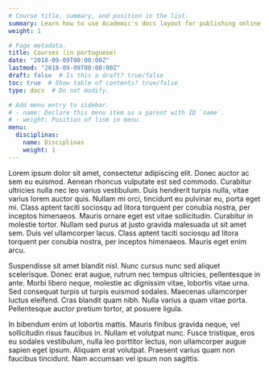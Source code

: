 ```yaml
---
# Course title, summary, and position in the list.
summary: Learn how to use Academic's docs layout for publishing online courses, software documentation, and tutorials.
weight: 1

# Page metadata.
title: Courses (in portuguese)
date: "2018-09-09T00:00:00Z"
lastmod: "2018-09-09T00:00:00Z"
draft: false  # Is this a draft? true/false
toc: true  # Show table of contents? true/false
type: docs  # Do not modify.

# Add menu entry to sidebar.
# - name: Declare this menu item as a parent with ID `name`.
# - weight: Position of link in menu.
menu:
  disciplinas:
    name: Disciplinas
    weight: 1
---
```


Lorem ipsum dolor sit amet, consectetur adipiscing elit. Donec auctor ac sem eu euismod. Aenean rhoncus vulputate est sed commodo. Curabitur ultricies nulla nec leo varius vestibulum. Duis hendrerit turpis nulla, vitae varius lorem auctor quis. Nullam mi orci, tincidunt eu pulvinar eu, porta eget mi. Class aptent taciti sociosqu ad litora torquent per conubia nostra, per inceptos himenaeos. Mauris ornare eget est vitae sollicitudin. Curabitur in molestie tortor. Nullam sed purus at justo gravida malesuada ut sit amet sem. Duis vel ullamcorper lacus. Class aptent taciti sociosqu ad litora torquent per conubia nostra, per inceptos himenaeos. Mauris eget enim arcu.

Suspendisse sit amet blandit nisl. Nunc cursus nunc sed aliquet scelerisque. Donec erat augue, rutrum nec tempus ultricies, pellentesque in ante. Morbi libero neque, molestie ac dignissim vitae, lobortis vitae urna. Sed consequat turpis ut turpis euismod sodales. Maecenas ullamcorper luctus eleifend. Cras blandit quam nibh. Nulla varius a quam vitae porta. Pellentesque auctor pretium tortor, at posuere ligula.

In bibendum enim ut lobortis mattis. Mauris finibus gravida neque, vel sollicitudin risus faucibus in. Nullam et volutpat nunc. Fusce tristique, eros eu sodales vestibulum, nulla leo porttitor lectus, non ullamcorper augue sapien eget ipsum. Aliquam erat volutpat. Praesent varius quam non faucibus tincidunt. Nam accumsan vel ipsum non sagittis.